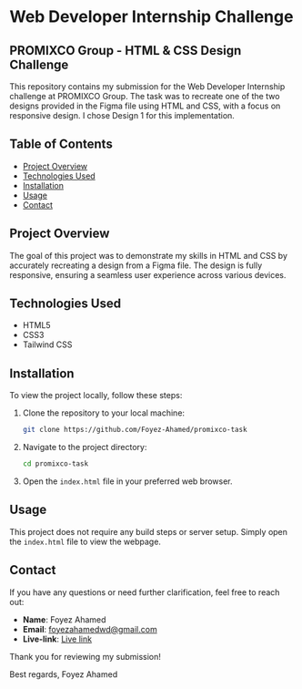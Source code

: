 # Web Developer Internship Challenge

## PROMIXCO Group - HTML & CSS Design Challenge

This repository contains my submission for the Web Developer Internship challenge at PROMIXCO Group. The task was to recreate one of the two designs provided in the Figma file using HTML and CSS, with a focus on responsive design. I chose Design 1 for this implementation.

## Table of Contents

- [Project Overview](#project-overview)
- [Technologies Used](#technologies-used)
- [Installation](#installation)
- [Usage](#usage)
- [Contact](#contact)

## Project Overview

The goal of this project was to demonstrate my skills in HTML and CSS by accurately recreating a design from a Figma file. The design is fully responsive, ensuring a seamless user experience across various devices.

## Technologies Used

- HTML5
- CSS3
- Tailwind CSS

## Installation

To view the project locally, follow these steps:

1. Clone the repository to your local machine:

    ```bash
    git clone https://github.com/Foyez-Ahamed/promixco-task
    ```

2. Navigate to the project directory:

    ```bash
    cd promixco-task
    ```

3. Open the `index.html` file in your preferred web browser.

## Usage

This project does not require any build steps or server setup. Simply open the `index.html` file to view the webpage.

## Contact

If you have any questions or need further clarification, feel free to reach out:

- **Name**: Foyez Ahamed
- **Email**: foyezahamedwd@gmail.com
- **Live-link**: [Live link](https://foyez-ahamed.github.io/promixco-task/)

Thank you for reviewing my submission!

Best regards,
Foyez Ahamed
